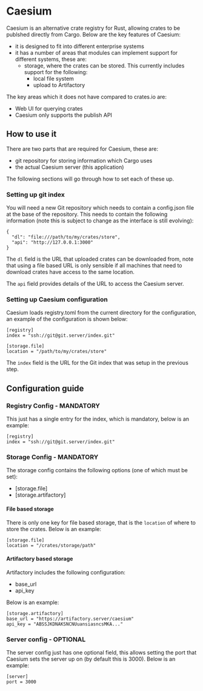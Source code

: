 # Caesium
Caesium is an alternative crate registry for Rust, allowing crates to be
publshed directly from Cargo. Below are the key features of Caesium:

 - it is designed to fit into different enterprise systems
 - it has a number of areas that modules can implement support for different systems, these are:
    - storage, where the crates can be stored. This currently includes support for the following:
        - local file system
        - upload to Artifactory

The key areas which it does not have compared to crates.io are:

 - Web UI for querying crates
 - Caesium only supports the publish API

## How to use it
There are two parts that are required for Caesium, these are:

 - git repository for storing information which Cargo uses
 - the actual Caesium server (this application)

The following sections will go through how to set each of these up.

### Setting up git index
You will need a new Git repository which needs to contain a config.json file at
the base of the repository. This needs to contain the following information
(note this is subject to change as the interface is still evolving):

```
{
  "dl": "file:///path/to/my/crates/store",
  "api": "http://127.0.0.1:3000"
}

```

The `dl` field is the URL that uploaded crates can be downloaded from, note that
using a file based URL is only sensible if all machines that need to download
crates have access to the same location.

The `api` field provides details of the URL to access the Caesium server.

### Setting up Caesium configuration
Caesium loads registry.toml from the current directory for the configuration, an
example of the configuration is shown below:

```
[registry]
index = "ssh://git@git.server/index.git"

[storage.file]
location = "/path/to/my/crates/store"
```

The `index` field is the URL for the Git index that was setup in the previous
step.

## Configuration guide
### Registry Config - MANDATORY
This just has a single entry for the index, which is mandatory, below is an example:

```
[registry]
index = "ssh://git@git.server/index.git"
```

### Storage Config - MANDATORY
The storage config contains the following options (one of which must be set):

 - [storage.file]
 - [storage.artifactory]

#### File based storage
There is only one key for file based storage, that is the `location` of where
to store the crates. Below is an example:

```
[storage.file]
location = "/crates/storage/path"
```

#### Artifactory based storage
Artifactory includes the following configuration:

 - base_url
 - api_key

Below is an example:

```
[storage.artifactory]
base_url = "https://artifactory.server/caesium"
api_key = "ABSSJKDNAKSNCNUuansiasncsMKA..."
```


### Server config - OPTIONAL
The server config just has one optional field, this allows setting the port that
Caesium sets the server up on (by default this is 3000). Below is an example:

```
[server]
port = 3000
```
